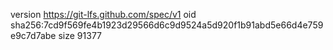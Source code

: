 version https://git-lfs.github.com/spec/v1
oid sha256:7cd9f569fe4b1923d29566d6c9d9524a5d920f1b91abd5e66d4e759e9c7d7abe
size 91377
